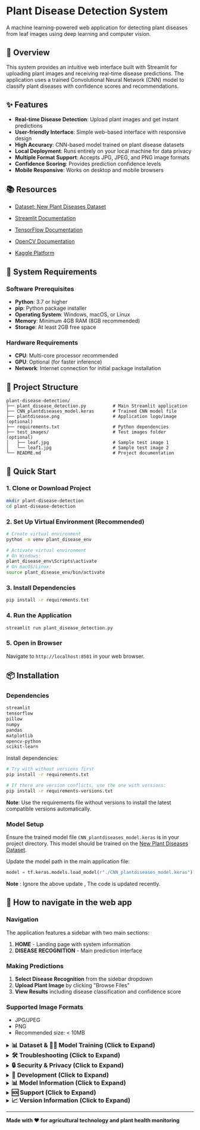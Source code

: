 # Plant Disease Detection System

A machine learning-powered web application for detecting plant diseases from leaf images using deep learning and computer vision.

## 🌱 Overview

This system provides an intuitive web interface built with Streamlit for uploading plant images and receiving real-time disease predictions. The application uses a trained Convolutional Neural Network (CNN) model to classify plant diseases with confidence scores and recommendations.

## ✨ Features

- **Real-time Disease Detection**: Upload plant images and get instant predictions
- **User-friendly Interface**: Simple web-based interface with responsive design
- **High Accuracy**: CNN-based model trained on plant disease datasets
- **Local Deployment**: Runs entirely on your local machine for data privacy
- **Multiple Format Support**: Accepts JPG, JPEG, and PNG image formats
- **Confidence Scoring**: Provides prediction confidence levels
- **Mobile Responsive**: Works on desktop and mobile browsers
## 📚 Resources
* [Dataset: New Plant Diseases Dataset](https://www.kaggle.com/datasets/vipoooool/new-plant-diseases-dataset)
* [Streamlit Documentation](https://docs.streamlit.io/)
* [TensorFlow Documentation](https://www.tensorflow.org/)
* [OpenCV Documentation](https://opencv.org/)

* [Kaggle Platform](https://www.kaggle.com/)
## 🔧 System Requirements

### Software Prerequisites
- **Python**: 3.7 or higher
- **pip**: Python package installer
- **Operating System**: Windows, macOS, or Linux
- **Memory**: Minimum 4GB RAM (8GB recommended)
- **Storage**: At least 2GB free space

### Hardware Requirements
- **CPU**: Multi-core processor recommended
- **GPU**: Optional (for faster inference)
- **Network**: Internet connection for initial package installation

## 📁 Project Structure

```
plant-disease-detection/
├── plant_disease_detection.py          # Main Streamlit application
├── CNN_plantdiseases_model.keras       # Trained CNN model file
├── plantdisease.png                    # Application logo/image (optional)
├── requirements.txt                    # Python dependencies
├── test_images/                        # Test images folder (optional)
│   ├── leaf.jpg                        # Sample test image 1
│   └── leaf1.jpg                       # Sample test image 2
└── README.md                           # Project documentation
```

## 🚀 Quick Start

### 1. Clone or Download Project
```bash
mkdir plant-disease-detection
cd plant-disease-detection
```

### 2. Set Up Virtual Environment (Recommended)
```bash
# Create virtual environment
python -m venv plant_disease_env

# Activate virtual environment
# On Windows:
plant_disease_env\Scripts\activate
# On macOS/Linux:
source plant_disease_env/bin/activate
```

### 3. Install Dependencies
```bash
pip install -r requirements.txt
```

### 4. Run the Application
```bash
streamlit run plant_disease_detection.py
```

### 5. Open in Browser
Navigate to `http://localhost:8501` in your web browser.

## 📦 Installation

### Dependencies

```txt
streamlit
tensorflow
pillow
numpy
pandas
matplotlib
opencv-python
scikit-learn
```

Install dependencies:
```bash
# Try with without versions first
pip install -r requirements.txt

# If there are version conflicts, use the one with versions:
pip install -r requirements-versions.txt
```
**Note**: Use the requirements file without versions to install the latest compatible versions automatically.


### Model Setup
Ensure the trained model file `CNN_plantdiseases_model.keras` is in your project directory. This model should be trained on the [New Plant Diseases Dataset](https://www.kaggle.com/datasets/vipoooool/new-plant-diseases-dataset).

Update the model path in the main application file:

```python
model = tf.keras.models.load_model(r"./CNN_plantdiseases_model.keras")
```
**Note** : Ignore the above update , The code is updated recently.


## 🎯 How to navigate in the web app

### Navigation
The application features a sidebar with two main sections:
1. **HOME** - Landing page with system information
2. **DISEASE RECOGNITION** - Main prediction interface

### Making Predictions

1. **Select Disease Recognition** from the sidebar dropdown
2. **Upload Plant Image** by clicking "Browse Files"
3. **View Results** including disease classification and confidence score

### Supported Image Formats
- JPG/JPEG
- PNG
- Recommended size: < 10MB


<details>
<summary><h3 style="margin: 0; display: inline;">📊 Dataset & 🏋️‍♂️ Model Training (Click to Expand)</h3></summary>


## 📁 Dataset Information

- **Name:** New Plant Diseases Dataset (Augmented)
- **Source:** [Kaggle – New Plant Diseases Dataset](https://www.kaggle.com/datasets/vipoooool/new-plant-diseases-dataset)
- **Classes:** 38 plant disease categories
- **Structure:**
  ```
  dataset/
    ├── train/    # Training images per class
    ├── valid/    # Validation images per class
    └── test/     # Testing images (optional)
  ```

> 💡 **Setup:** Download the dataset from Kaggle and place it in your project directory under the respective folders: `train/`, `valid/`, and `test/`.

## 🧠 Model Architecture

The model uses **Transfer Learning** based on MobileNet, a lightweight deep learning model pretrained on ImageNet.

- **Base Model:** MobileNet (with `include_top=False`)
- **Custom Layers:**
  - Global Average Pooling
  - Dropout (0.5) for regularization
  - Dense layer with ReLU activation
  - Final Dense layer with 38 softmax outputs

## 🏁 Training the Model

The training is performed in Google Colab using the notebook `plantdisease.ipynb`. Here's the actual implementation:

### ✅ 1. Setup Google Drive & Extract Dataset
```python
from google.colab import drive
drive.mount('/content/drive')

import zipfile
import os

# Extract dataset from Google Drive
zip_file_path = "/content/drive/MyDrive/archive (2).zip"
extract_dir = "/content"

with zipfile.ZipFile(zip_file_path, 'r') as zip_ref:
    zip_ref.extractall(extract_dir)
```

### 📚 2. Import Libraries
```python
import numpy as np
import matplotlib.pyplot as plt
import tensorflow as tf
from tensorflow.keras.applications import MobileNet
from tensorflow.keras.models import Sequential
from tensorflow.keras.layers import Dense, GlobalAveragePooling2D, Dropout
from tensorflow.keras.callbacks import EarlyStopping
import seaborn as sns
```

### 📂 3. Setup Data Paths & Generators
```python
# Dataset paths
train_dir = '/content/new plant diseases dataset(augmented)/New Plant Diseases Dataset(Augmented)/train'
valid_dir = '/content/new plant diseases dataset(augmented)/New Plant Diseases Dataset(Augmented)/valid'

# Image specifications
img_size = 224
batch_size = 32

# Data augmentation and preprocessing
train_datagen = tf.keras.preprocessing.image.ImageDataGenerator(
    rescale=1/255.0,
    horizontal_flip=True,
    validation_split=0.1
)

valid_datagen = tf.keras.preprocessing.image.ImageDataGenerator(
    rescale=1/255.0,
    validation_split=0.1
)

# Load data generators
train_generator = train_datagen.flow_from_directory(
    train_dir,
    target_size=(img_size, img_size),
    batch_size=batch_size,
    class_mode='categorical',
    subset='training',
    shuffle=True
)

valid_generator = valid_datagen.flow_from_directory(
    valid_dir,
    target_size=(img_size, img_size),
    batch_size=batch_size,
    class_mode='categorical',
    subset='validation'
)
```

### 🧠 4. Build the Model (Sequential Architecture)
```python
# Load pre-trained MobileNet
base_model = MobileNet(
    input_shape=(img_size, img_size, 3),
    include_top=False,
    weights='imagenet'
)
base_model.trainable = False  # Freeze base model

# Build Sequential model
model = Sequential([
    base_model,
    GlobalAveragePooling2D(),
    Dropout(0.2),
    Dense(train_generator.num_classes, activation='softmax')
])
```

### ⚙️ 5. Compile the Model
```python
model.compile(
    optimizer=tf.keras.optimizers.Adam(learning_rate=0.001),
    loss='categorical_crossentropy',
    metrics=['accuracy']
)
```

### 🚀 6. Train with Early Stopping
```python
# Early stopping for optimization
early_stopping = EarlyStopping(
    monitor='val_loss',
    patience=3,
    restore_best_weights=True
)

# Train the model
history = model.fit(
    train_generator,
    validation_data=valid_generator,
    epochs=5,
    steps_per_epoch=100,
    validation_steps=50,
    callbacks=[early_stopping]
)
```

### 📊 7. Visualize Training Results
```python
# Plot training metrics
acc = history.history['accuracy']
val_acc = history.history['val_accuracy']
loss = history.history['loss']
val_loss = history.history['val_loss']

epochs = range(1, len(loss) + 1)
plt.plot(epochs, acc, color='green', label='Training Accuracy')
plt.plot(epochs, val_acc, color='blue', label='Validation Accuracy')
plt.title('Training and Validation Accuracy')
plt.ylabel('Accuracy')
plt.xlabel('Epoch')
plt.legend()
plt.ylim(0, 1.02)
plt.show()
```

### 🧪 8. Model Evaluation
```python
# Evaluate on test set
test_generator = tf.keras.preprocessing.image.ImageDataGenerator(
    rescale=1/255.0
).flow_from_directory(
    '/content/new plant diseases dataset(augmented)/New Plant Diseases Dataset(Augmented)/valid',
    batch_size=164,
    target_size=(224, 224),
    color_mode='rgb',
    class_mode='categorical',
    shuffle=False
)

model_evaluate = model.evaluate(test_generator)
print("Loss     : ", model_evaluate[0])
print("Accuracy : ", model_evaluate[1])
```

### 💾 9. Save the Trained Model
```python
model.save('CNN_plantdiseases_model.keras')
```

### ▶️ Run Training in Google Colab

1. **Upload your dataset** to Google Drive as a zip file
2. **Open the notebook** in Google Colab
3. **Run all cells** sequentially
4. **Monitor training** with the accuracy plots

**Key Features:**
- **Optimized for Colab:** Uses limited steps per epoch for faster training
- **Early Stopping:** Prevents overfitting with patience=3
- **Data Augmentation:** Horizontal flip for better generalization
- **Sequential Architecture:** Simplified model building approach

> ⏱️ **Training Time:** Approximately 2-3 hours.

</details>


<details>
<summary><h3 style="margin: 0; display: inline;">🛠️ Troubleshooting (Click to Expand)</h3></summary>

### Common Issues & Solutions

<details>
<summary><strong>🔧 Module Not Found Error</strong></summary>
<br>

If you encounter module import errors, try these solutions in order:

**Option 1: Install with specific versions**
```bash
pip install -r requirements.txt
```

**Option 2: Install without version constraints**
```bash
pip install -r requirements-no-versions.txt
```

**Option 3: Install individual packages**
```bash
pip install streamlit tensorflow pillow numpy pandas matplotlib opencv-python scikit-learn
```

**Option 4: Use virtual environment**
```bash
python -m venv plant_disease_env
source plant_disease_env/bin/activate  # On Windows: plant_disease_env\Scripts\activate
pip install -r requirements.txt
```

</details>

<details>
<summary><strong>📁 Model Loading Error</strong></summary>
<br>

If the model fails to load, check the following:

**Verify model file exists:**
```bash
ls -la CNN_plantdiseases_model.keras
```

**Ensure correct file path:**
```python
import os
print("Current directory:", os.getcwd())
print("Model file exists:", os.path.exists("CNN_plantdiseases_model.keras"))
```

**Alternative loading methods:**
```python
# Try absolute path
model_path = os.path.abspath("CNN_plantdiseases_model.keras")
model = tf.keras.models.load_model(model_path)

# Or specify custom objects if needed
model = tf.keras.models.load_model("CNN_plantdiseases_model.keras", compile=False)
```

</details>

<details>
<summary><strong>🌐 Port Already in Use</strong></summary>
<br>


If you get a "port already in use" error when running Streamlit:

**Use different port:**
```bash
streamlit run plant_disease_detection.py --server.port 8502
```

**Alternative ports to try:**
```bash
streamlit run plant_disease_detection.py --server.port 8503
streamlit run plant_disease_detection.py --server.port 8504
streamlit run plant_disease_detection.py --server.port 8505
```

</details>

<details>
<summary><strong>🖼️ Image Upload Issues</strong></summary>
<br>

If images won't upload or process correctly:

**Check supported formats:**
- ✅ Supported: JPG, JPEG, PNG
- ❌ Not supported: GIF, BMP, TIFF, WEBP

**Verify file size:**
- Recommended: < 10MB
- Maximum: < 200MB

**Check image integrity:**
```python
from PIL import Image
try:
    img = Image.open("your_image.jpg")
    img.verify()  # Check if image is valid
    print("Image is valid")
except Exception as e:
    print(f"Image error: {e}")
```

**Common solutions:**
- Convert image to RGB format
- Resize large images before upload
- Ensure image isn't corrupted
- Try different image format

</details>

<details>
<summary><strong>🐍 Python Version Issues</strong></summary>
<br>

If you encounter Python compatibility issues:

**Check Python version:**
```bash
python --version
```

**Recommended versions:**
- Python 3.8 - 3.10 (recommended)
- Python 3.11+ may have compatibility issues with some TensorFlow versions

**If using wrong Python version:**
```bash
# Install specific Python version using pyenv
pyenv install 3.9.16
pyenv local 3.9.16

# Or use conda
conda create -n plant_disease python=3.9
conda activate plant_disease
```

</details>

<details>
<summary><strong>💾 Memory Issues</strong></summary>
<br>

If you encounter out-of-memory errors:

**For training:**
```python
# Reduce batch size
batch_size = 16  # Instead of 32

# Reduce steps per epoch
steps_per_epoch = 50  # Instead of 100
```

**For inference:**
```python
# Clear memory after prediction
import gc
tf.keras.backend.clear_session()
gc.collect()
```

**System recommendations:**
- Minimum: 8GB RAM
- Recommended: 16GB+ RAM
- Use GPU if available for faster processing

</details>

</details>

<details>
<summary><h3 style="margin: 0; display: inline;">🔒 Security & Privacy (Click to Expand)</h3></summary>


- **Local Processing**: All images processed locally, not sent to external servers
- **No Data Storage**: User uploads are temporary and not permanently stored
- **File Validation**: Automatic validation of file types and sizes

**Privacy Features:**
- No user data collection
- No tracking or analytics
- Secure local environment processing
- Images deleted after processing

</details>

<details>
<summary><h3 style="margin: 0; display: inline;">🔧 Development (Click to Expand)</h3></summary>
  
### Prerequisites for Development
- Python 3.7+
- TensorFlow 2.15+
- Streamlit 1.28+

### Local Development Setup
```bash
git clone <repository-url>
cd plant-disease-detection
python -m venv venv
source venv/bin/activate  # On Windows: venv\Scripts\activate
pip install -r requirements.txt
streamlit run plant_disease_detection.py
```

### Development Workflow
1. **Fork the repository** and clone locally
2. **Create a virtual environment** for isolation
3. **Install dependencies** from requirements.txt
4. **Make your changes** and test thoroughly
5. **Submit a pull request** with detailed description

### Testing
```bash
# Run basic functionality tests
python -m pytest tests/

# Test the Streamlit app
streamlit run plant_disease_detection.py
```

</details>

<details>
<summary><h3 style="margin: 0; display: inline;">📊 Model Information (Click to Expand)</h3></summary>
  
### Model Architecture
- **Architecture**: Convolutional Neural Network (CNN)
- **Framework**: TensorFlow/Keras
- **Base Model**: MobileNet (Transfer Learning)
- **Input**: RGB images of plant leaves (224x224 pixels)
- **Output**: Disease classification with confidence scores
- **Classes**: 38 different plant disease categories

### Dataset Details
- **Source**: [New Plant Diseases Dataset](https://www.kaggle.com/datasets/vipoooool/new-plant-diseases-dataset) from Kaggle
- **Size**: Augmented dataset with thousands of images
- **Format**: JPG/PNG images
- **Training Split**: 80% training, 20% validation

### Model Performance
- **Training Accuracy**: Optimized with early stopping
- **Validation**: Cross-validated on separate dataset
- **File Size**: ~15MB (optimized for deployment)
- **Inference Time**: < 2 seconds per image

</details>

<details>
<summary><h3 style="margin: 0; display: inline;">🆘 Support (Click to Expand)</h3></summary>

### Getting Help

**For technical issues:**
1. Check the [Troubleshooting section](#troubleshooting) first
2. Review common issues and solutions
3. Search existing GitHub issues
4. Create a new issue with detailed description

**For questions:**
- Review the documentation thoroughly
- Check the FAQ section
- Contact the development team via GitHub

**When reporting issues, please include:**
- Python version and OS
- Error messages (full stack trace)
- Steps to reproduce the issue
- Screenshots if applicable

### Contributing
- Fork the repository
- Create a feature branch
- Submit pull requests
- Follow coding standards

</details>


<details>
<summary><h3 style="margin: 0; display: inline;">📈 Version Information (Click to Expand)</h3></summary>

### Current Version
- **Application Version**: 1.0.0
- **Release Date**: Current
- **Status**: Stable

### Compatibility
- **Python Compatibility**: 3.7+
- **TensorFlow Version**: 2.15+
- **Streamlit Version**: 1.28+
- **Operating Systems**: Windows, macOS, Linux

### Dependencies
```txt
tensorflow>=2.15.0
streamlit>=1.28.0
pillow>=8.3.0
numpy>=1.21.0
pandas>=1.3.0
matplotlib>=3.3.0
opencv-python>=4.5.0
scikit-learn>=1.0.0
```

### Version History
- **v1.0.0**: Initial release with CNN model
- **Future**: Planned improvements and new features

### System Requirements
- **Minimum RAM**: 4GB
- **Recommended RAM**: 8GB+
- **Storage**: 500MB free space
- **GPU**: Optional (for faster processing)

</details>

---

**Made with ❤️ for agricultural technology and plant health monitoring**


